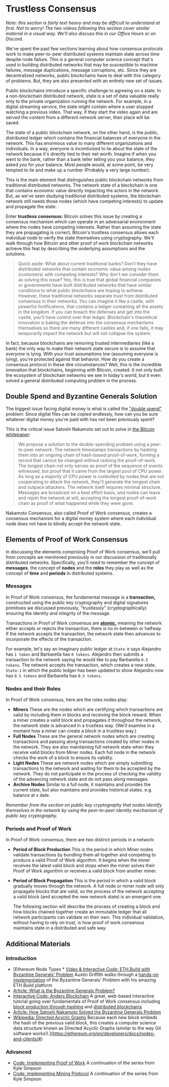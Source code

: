   Trustless Consensus
===================

  *Note: this section is fairly text heavy and may be difficult to understand at first. Not to worry! The two videos following this section cover similar material in a visual way. We'll also discuss this in our Office Hours or on Discord.* 

We've spent the past few sections learning about how consensus protocols work to make peer-to-peer distributed systems maintain state across time despite node failure. This is a general computer science concept that's used in building distributed networks that may be susceptible to machine failures, message duplications, message corruptions, etc. Since they are decentralized networks, public blockchains have to deal with this category of problems. But, they are also presented with an entirely new set of issues.

 Public blockchains introduce a specific challenge to agreeing on a state. In a non-blockchain distributed network, state is a set of data valuable really only to the private organization running the network. For example, in a digital streaming service, the state might contain where a user stopped watching a previous video. That way, if they start the video again and are served the content from a different network server, their place will be saved.

 The state of a public blockchain network, on the other hand, is the public, distributed ledger which contains the financial balances of everyone in the network. This has enormous value to many different organizations and individuals. In a way, everyone is incentivized to lie about the state of the network because it's directly tied to their net worth. Imagine if when you went to the bank, rather than a bank teller telling you your balance, *they* asked *you* for *your* balance. Most people would, at some point, be very tempted to lie and make up a number (Probably a very large number).

 This is the main element that distinguishes public blockchain networks from traditional distributed networks. The network state of a blockchain is one that contains economic value directly impacting the actors in the network. But, as we've seen studying traditional distributed systems, the blockchain network still needs those nodes (which have competing interests) to update and propagate the state.

 Enter **trustless consensus:** Bitcoin solves this issue by creating a consensus mechanism which can operate in an adversarial environment where the nodes have competing interests. Rather than assuming the state they are propagating is correct, Bitcoin's trustless consensus allows each individual node to verify the state themselves using cryptography. We'll walk through how Bitcoin and other proof of work blockchain networks achieve this feat by describing the underlying assumptions and the solutions.

 
> Quick aside: What about current traditional banks? Don't they have distributed networks that contain economic value among nodes (customers) with competing interests? Why don't we consider them as solving this issue? Yes, this is true that global financial companies or governments have built distributed networks that have similar conditions to what public blockchains are hoping to achieve. However, these traditional networks separate trust from distributed consensus in their networks. You can imagine it like a castle, with powerful fortifications, that contains a ledger containing all the assets in the kingdom. If you can breach the defenses and get into the castle, you'll have control over that ledger. Blockchain's theoretical innovation is baking the defense *into* the consensus mechanisms themselves so there are many different castles and, if one falls, it may temporarily impact the network but will not collapse the system. 

 In fact, because blockchains are removing trusted intermediaries (like a bank) the only way to make their network state secure is to assume that *everyone* is lying. With your trust assumptions low (assuming everyone is lying), you're protected against that behavior. How do you create a consensus protocol in these dire circumstances? Well, this is the incredible innovation that blockchains, beginning with Bitcoin, created. It not only built the ecosystem of blockchain networks we see in today's world, but it even solved a general distributed computing problem in the process.

 Double Spend and Byzantine Generals Solution
--------------------------------------------

 The biggest issue facing digital money is what is called the ["double spend"](https://www.investopedia.com/terms/d/doublespending.asp) problem: Since digital files can be copied endlessly, how can you be sure whatever digital money you're paid with has not been previously spent?

 This is the critical issue Satoshi Nakamoto set out to solve in [the Bitcoin whitepaper](https://bitcoin.org/bitcoin.pdf): 
>  We propose a solution to the double-spending problem using a peer-to-peer network. The network timestamps transactions by hashing them into an ongoing chain of hash-based proof-of-work, forming a record that cannot be changed without redoing the proof-of-work. The longest chain not only serves as proof of the sequence of events witnessed, but proof that it came from the largest pool of CPU power. As long as a majority of CPU power is controlled by nodes that are not cooperating to attack the network, they'll generate the longest chain and outpace attackers. The network itself requires minimal structure. Messages are broadcast on a best effort basis, and nodes can leave and rejoin the network at will, accepting the longest proof-of-work chain as proof of what happened while they were gone. 

 

 Nakamoto Consensus, also called Proof of Work consensus, creates a consensus mechanism for a digital money system where each individual node does not have to blindly accept the network state.

 Elements of Proof of Work Consensus
-----------------------------------

 In discussing the elements comprising Proof of Work consensus, we'll pull from concepts we mentioned previously in our discussion of traditionally distributed networks. Specifically, you'll need to remember the concept of **messages**, the concept of **nodes** and the **roles** they play as well as the concept of **time** and **periods** in distributed systems.

 ### Messages

 In Proof of Work consensus, the fundamental message is a **transaction,** constructed using the public key cryptography and digital signatures primitives we discussed previously, "trustlessly" (cryptographically) ensuring the identity and integrity of the message.

 Transactions in Proof of Work consensus are **[atomic,](https://en.wikipedia.org/wiki/Atomic_commit)** meaning the network either accepts or rejects the transaction, there is no in-between or halfway. If the network accepts the transaction, the network state then advances to incorporate the effects of the transaction.

 For example, let's say an imaginary public ledger at `State-0` says Alejandro has `1 token` and Barbarella has `0 tokens`. Alejandro then submits a transaction to the network saying he would like to pay Barbarella `0.5 tokens`. The network accepts the transaction, which creates a new state, `State-1` in which the public ledger has been updated to show Alejandro now has `0.5 tokens` and Barbarella has `0.5 tokens`.

 ### Nodes and their Roles

 In Proof of Work consensus, here are the roles nodes play: 
* **Miners** These are the nodes which are certifying which transactions are valid by including them in blocks and receiving the block reward. When a miner creates a valid block and propagates it throughout the network, the network state is advanced in a trustless way. (We'll examine in a moment how a miner can create a block in a trustless way.)
* **Full Nodes** These are the general network nodes which are creating transactions and passing along transactions created by other nodes in the network. They are also maintaining full network state when they receive valid blocks from Miner nodes. Each full node in the network checks the work of a block to ensure its validity.
* **Light Nodes** These are network nodes which are simply submitting transactions to the network and waiting for them to be accepted by the network. They do not participate in the process of checking the validity of the advancing network state and do not pass along messages.
* **Archive Nodes** Similar to a full node, it maintains and provides the current state, but also maintains and provides historical states. e.g. balance at x date.

 *Remember from the section on public key cryptography that nodes identify themselves in the network by using the peer-to-peer identity mechanism of public key cryptography.*

 

 ### Periods and Proof of Work

 In Proof of Work consensus, there are two distinct periods in a network: 
* **Period of Block Production** This is the period in which Miner nodes validate transactions by bundling them all together and competing to produce a valid Proof of Work algorithm. It begins when the miner receives the latest valid block and stops when the miner solves their Proof of Work algorithm or receives a valid block from another miner.
* **Period of Block Propagation** This is the period in which a valid block gradually moves through the network. A full node or miner node will only propagate blocks that are valid, so the process of the network accepting a valid block (and accepted the new network state) is an emergent one.

  The following section will describe the process of creating a block and how blocks chained together create an immutable ledger that all network participants can validate on their own. This individual validation, without having to rely on trust, is how proof of work consensus maintains state in a distributed and safe way. 

 Additional Materials
--------------------

 ### Introduction

 * [Ethereum Node Types * [Video & Interactive Code: ETH.Build with Byzantine Generals' Problem](https://www.youtube.com/watch?v=c7yvOlwBPoQ&list=PLJz1HruEnenCXH7KW7wBCEBnBLOVkiqIi&index=7) Austin Griffith walks through a [hands-on implementation](https://sandbox.eth.build/build#3f3d25b54ec9fde9b34ba3a8cd505d8306f97eec4537cd707f7e92b5d9226bf4) of the Byzantine Generals' Problem with his amazing ETH.Build platform
 * [Article: What is the Byzantine Generals Problem?](https://river.com/learn/what-is-the-byzantine-generals-problem/)
 * [Interactive Code: Anders Blockchain](https://andersbrownworth.com/blockchain/) A great, web-based interactive tutorial going over fundamentals of Proof of Work consensus including [block production through hashing](https://andersbrownworth.com/blockchain/block) and [distributed blockchains](https://andersbrownworth.com/blockchain/distributed)
 * [Article: How Satoshi Nakamoto Solved the Byzantine Generals Problem](https://news.bitcoin.com/triple-entry-bookkeeping-how-satoshi-nakamoto-solved-the-byzantine-generals-problem/)
 * [Wikipedia: Directed Acyclic Graphs](https://en.wikipedia.org/wiki/Directed_acyclic_graph) Because each new block embeds the hash of the previous valid block, this creates a computer science data structure known as Directed Acyclic Graphs (similar to the way Git software works!).](https://ethereum.org/en/developers/docs/nodes-and-clients/#)

 ### Advanced

 * [Code: Implementing Proof of Work](https://github.com/cooganb/bitcoin-whitepaper-exercises/blob/master/pow/README.md) A continuation of the series from Kyle Simpson
* [Code: Implementing Mining Protocol](https://github.com/cooganb/bitcoin-whitepaper-exercises/blob/master/incentives/README.md) A continuation of the series from Kyle Simpson

 

